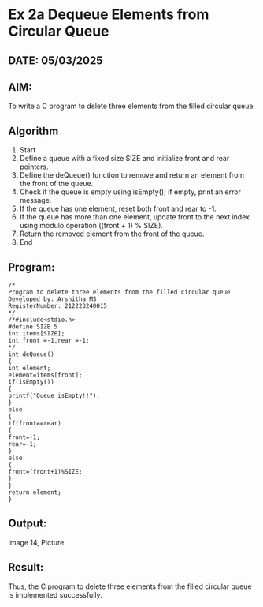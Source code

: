 # Ex 2a Dequeue Elements from Circular Queue
## DATE: 05/03/2025
## AIM:
To write a C program to delete three elements from the filled circular queue.

## Algorithm
1. Start
2. Define a queue with a fixed size SIZE and initialize front and rear pointers.
3. Define the deQueue() function to remove and return an element from the front of the queue.
4. Check if the queue is empty using isEmpty(); if empty, print an error message.
5. If the queue has one element, reset both front and rear to -1.
6. If the queue has more than one element, update front to the next index using modulo
operation ((front + 1) % SIZE).
7. Return the removed element from the front of the queue.
8. End


## Program:
```
/*
Program to delete three elements from the filled circular queue
Developed by: Arshitha MS
RegisterNumber: 212223240015 
*/
/*#include<stdio.h>
#define SIZE 5
int items[SIZE];
int front =-1,rear =-1;
*/
int deQueue()
{
int element;
element=items[front];
if(isEmpty())
{
printf("Queue isEmpty!!");
}
else
{
if(front==rear)
{
front=-1;
rear=-1;
}
else
{
front=(front+1)%SIZE;
}
}
return element;
}

```

## Output:
Image 14, Picture


## Result:
Thus, the C program to delete three elements from the filled circular queue is implemented successfully.
